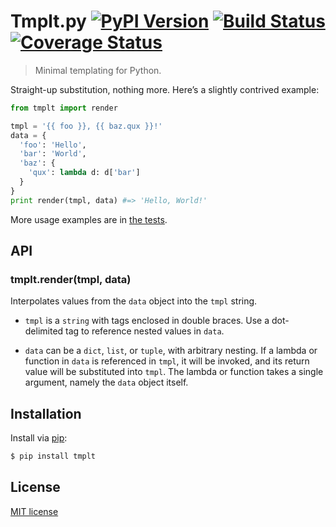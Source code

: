 # Tmplt.py [![PyPI Version](http://img.shields.io/pypi/v/tmplt.svg?style=flat)](https://pypi.python.org/pypi/tmplt) [![Build Status](https://img.shields.io/travis/yuanqing/tmplt.py.svg?style=flat)](https://travis-ci.org/yuanqing/tmplt.py) [![Coverage Status](https://img.shields.io/coveralls/yuanqing/tmplt.py.svg?style=flat)](https://coveralls.io/r/yuanqing/tmplt.py)

> Minimal templating for Python.

Straight-up substitution, nothing more. Here&rsquo;s a slightly contrived example:

```py
from tmplt import render

tmpl = '{{ foo }}, {{ baz.qux }}!'
data = {
  'foo': 'Hello',
  'bar': 'World',
  'baz': {
    'qux': lambda d: d['bar']
  }
}
print render(tmpl, data) #=> 'Hello, World!'
```

More usage examples are in [the tests](https://github.com/yuanqing/tmplt.py/blob/master/test/test_tmplt.py).

## API

### tmplt.render(tmpl, data)

Interpolates values from the `data` object into the `tmpl` string.

- `tmpl` is a `string` with tags enclosed in double braces. Use a dot-delimited tag to reference nested values in `data`.

- `data` can be a `dict`, `list`, or `tuple`, with arbitrary nesting. If a lambda or function in `data` is referenced in `tmpl`, it will be invoked, and its return value will be substituted into `tmpl`. The lambda or function takes a single argument, namely the `data` object itself.

## Installation

Install via [pip](https://pypi.python.org/pypi/tmplt):

```bash
$ pip install tmplt
```

## License

[MIT license](https://github.com/yuanqing/tmplt.py/blob/master/LICENSE)
